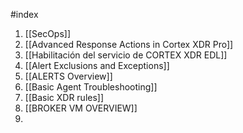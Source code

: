 #index 

1. [[SecOps]]
2. [[Advanced Response Actions in Cortex XDR Pro]]
3. [[Habilitación del servicio de CORTEX XDR EDL]]
4. [[Alert Exclusions and Exceptions]]
5. [[ALERTS Overview]]
6. [[Basic Agent Troubleshooting]]
7. [[Basic XDR rules]]
8. [[BROKER VM OVERVIEW]]
9. 
